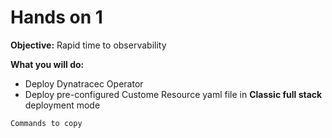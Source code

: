 # Hands on 1

**Objective:** Rapid time to observability

**What you will do:**
- Deploy Dynatracec Operator
- Deploy pre-configured Custome Resource yaml file in **Classic full stack** deployment mode 

```bash
Commands to copy
```
